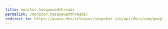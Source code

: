 ```yaml
---
title: monitor.hasqueuedthreads
permalink: /monitor.hasqueuedthreads/
redirect_to: https://guava.dev/releases/snapshot-jre/api/docs/com/google/common/util/concurrent/Monitor.html#hasQueuedThreads--
---
```

